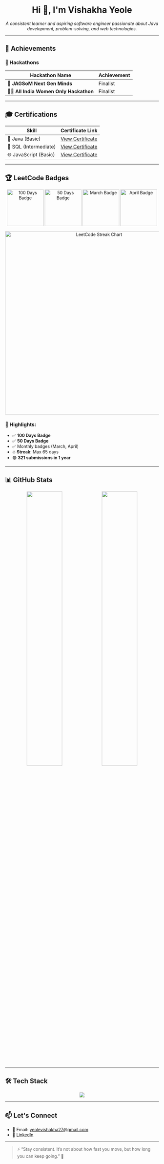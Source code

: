 <h1 align="center">Hi 👋, I'm Vishakha Yeole</h1>

<p align="center">
  <em>A consistent learner and aspiring software engineer passionate about Java development, problem-solving, and web technologies.</em>
</p>

---

## 🏅 Achievements

### 🚀 Hackathons
| Hackathon Name                          | Achievement        |
|----------------------------------------|--------------------|
| 🎯 **JAGSoM Next Gen Minds**            | Finalist           |
| 👩‍💻 **All India Women Only Hackathon** | Finalist           |

---

## 🎓 Certifications

| Skill              | Certificate Link |
|-------------------|------------------|
| 🧠 Java (Basic)     | [View Certificate](https://www.hackerrank.com/certificates/iframe/8f484675891d) |
| 💾 SQL (Intermediate) | [View Certificate](https://www.hackerrank.com/certificates/iframe/0dd61e2a4392) |
| 🌐 JavaScript (Basic) | [View Certificate](https://www.hackerrank.com/certificates/iframe/d9d41ec3471f) |

---

## 🏆 LeetCode Badges

<p align="center">
  <img src="./assets/100days image.png" alt="100 Days Badge" width="120"/>
  <img src="./assets/50 days leetcode.png" alt="50 Days Badge" width="120"/>
  <img src="./assets/leetcode-march.png" alt="March Badge" width="120"/>
  <img src="./assets/leetcode-april.png" alt="April Badge" width="120"/>
</p>

<p align="center">
  <img src="./assets/Screenshot 2025-06-26 133446.png" alt="LeetCode Streak Chart" width="600"/>
</p>


### 🔹 Highlights:
- ✅ **100 Days Badge**
- ✅ **50 Days Badge**
- ✅ Monthly badges (March, April)
- 🔥 **Streak**: Max 65 days
- 🟢 **321 submissions in 1 year**

---

## 📊 GitHub Stats

<p align="center">
  <img src="https://github-readme-stats.vercel.app/api?username=yeolevishakha27&show_icons=true&theme=radical" width="48%">
  <img src="https://github-readme-stats.vercel.app/api/top-langs/?username=yeolevishakha27&layout=compact&theme=radical" width="48%">
</p>

---

## 🛠️ Tech Stack

<p align="center">
  <img src="https://skillicons.dev/icons?i=java,js,html,css,php,mysql,react,git,vscode" />
</p>

---

## 📫 Let's Connect

- 📧 Email: yeolevishakha27@gmail.com
- 🔗 [LinkedIn](https://www.linkedin.com/in/vishakha-yeole-a12204263/)

---

> ⚡ “Stay consistent. It’s not about how fast you move, but how long you can keep going.” 💪
